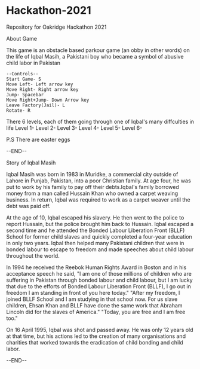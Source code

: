 # Hackathon-2021
Repository for Oakridge Hackathon 2021

About Game

This game is an obstacle based parkour game (an obby in other words) on the life of Iqbal Masih, a Pakistani boy who became a symbol of abusive child labor in Pakistan

    --Controls--
    Start Game- S
    Move Left- Left arrow key
    Move Right- Right arrow key
    Jump- Spacebar
    Move Right+Jump- Down Arrow key
    Leave Factory(Jail)- L
    Rotate- R
 
 There 6 levels, each of them going through one of Iqbal's many diffculties in life
Level 1-
Level 2-
Level 3-
Level 4-
Level 5-
Level 6-

P.S There are easter eggs 

--END--

Story of Iqbal Masih

Iqbal Masih was born in 1983 in Muridke, a commercial city outside of Lahore in Punjab, Pakistan, into a poor Christian family.
At age four, he was put to work by his family to pay off their debts.Iqbal's family borrowed money from a man called Hussain Khan who owned a carpet weaving business.
In return, Iqbal was required to work as a carpet weaver until the debt was paid off.

At the age of 10, Iqbal escaped his slavery.
He then went to the police to report Hussain, but the police brought him back to Hussain.
Iqbal escaped a second time and he attended the Bonded Labour Liberation Front (BLLF) School for former child slaves and quickly completed a four-year education in only two years.
Iqbal then helped many Pakistani children that were in bonded labour to escape to freedom and made speeches about child labour throughout the world.

In 1994 he received the Reebok Human Rights Award in Boston and in his acceptance speech he said,
"I am one of those millions of children who are suffering in Pakistan through bonded labour and child labour, 
                but I am lucky that due to the efforts of Bonded Labour Liberation Front (BLLF), I go out in freedom I am standing in front of you here today."
   "After my freedom, I joined BLLF School and I am studying in that school now. For us slave children, Ehsan Khan and BLLF have done the same work that Abraham Lincoln did for the slaves of America."
                                       "Today, you are free and I am free too."
                                       
On 16 April 1995, Iqbal was shot and passed away. He was only 12 years old at that time, but his actions led to the creation of many organisations and charities that 
worked towards the eradication of child bonding and child labor.

--END--
